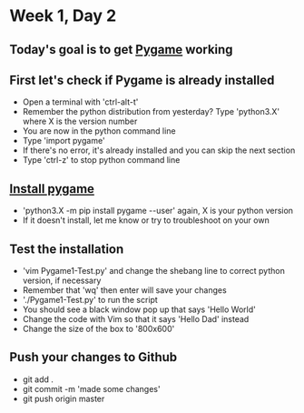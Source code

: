 # Week 1, Day 2

## Today's goal is to get [Pygame](https://www.pygame.org) working

## First let's check if Pygame is already installed
  * Open a terminal with 'ctrl-alt-t'
  * Remember the python distribution from yesterday? Type 'python3.X' where X is the version number
  * You are now in the python command line
  * Type 'import pygame'
  * If there's no error, it's already installed and you can skip the next section
  * Type 'ctrl-z' to stop python command line

## [Install pygame](https://www.pygame.org/wiki/GettingStarted)
  * 'python3.X -m pip install pygame --user'  again, X is your python version
  * If it doesn't install, let me know or try to troubleshoot on your own

## Test the installation
  * 'vim Pygame1-Test.py' and change the shebang line to correct python version, if necessary
  * Remember that 'wq' then enter will save your changes
  * './Pygame1-Test.py' to run the script
  * You should see a black window pop up that says 'Hello World'
  * Change the code with Vim so that it says 'Hello Dad' instead 
  * Change the size of the box to '800x600'

## Push your changes to Github
  * git add .
  * git commit -m 'made some changes'
  * git push origin master
